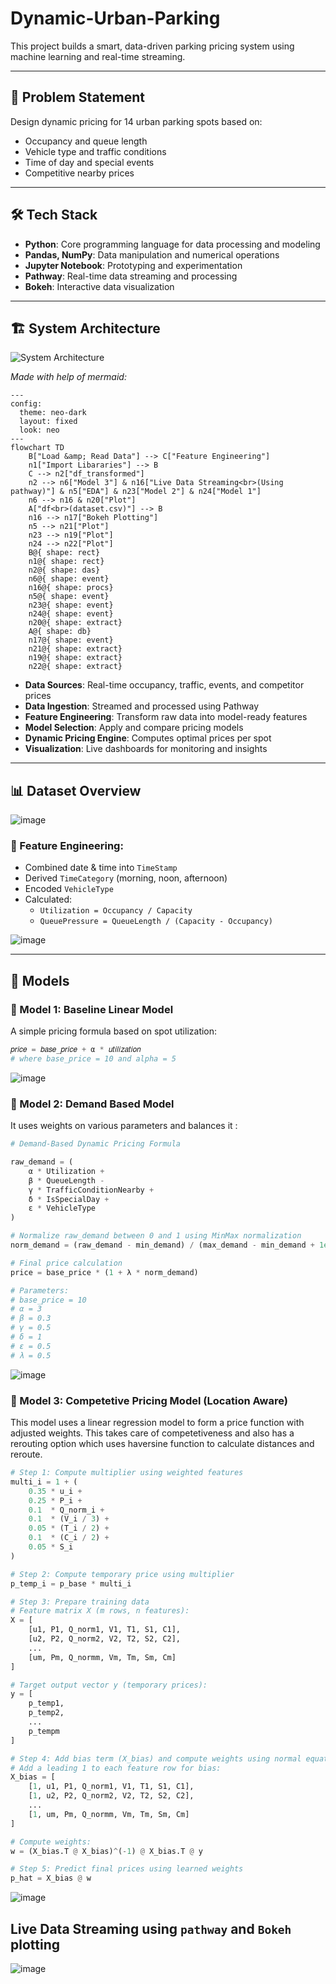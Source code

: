 # Dynamic-Urban-Parking

This project builds a smart, data-driven parking pricing system using machine learning and real-time streaming.

---

## 📌 Problem Statement

Design dynamic pricing for 14 urban parking spots based on:
- Occupancy and queue length
- Vehicle type and traffic conditions
- Time of day and special events
- Competitive nearby prices

---
## 🛠️ Tech Stack

- **Python**: Core programming language for data processing and modeling
- **Pandas, NumPy**: Data manipulation and numerical operations
- **Jupyter Notebook**: Prototyping and experimentation
- **Pathway**: Real-time data streaming and processing
- **Bokeh**: Interactive data visualization

---

## 🏗️ System Architecture

![System Architecture](https://www.github.com/mkj-1901/Dynamic-Urban-Parking/output/Architecture.png)

_Made with help of mermaid:_

```mermaid
---
config:
  theme: neo-dark
  layout: fixed
  look: neo
---
flowchart TD
    B["Load &amp; Read Data"] --> C["Feature Engineering"]
    n1["Import Libararies"] --> B
    C --> n2["df_transformed"]
    n2 --> n6["Model 3"] & n16["Live Data Streaming<br>(Using pathway)"] & n5["EDA"] & n23["Model 2"] & n24["Model 1"]
    n6 --> n16 & n20["Plot"]
    A["df<br>(dataset.csv)"] --> B
    n16 --> n17["Bokeh Plotting"]
    n5 --> n21["Plot"]
    n23 --> n19["Plot"]
    n24 --> n22["Plot"]
    B@{ shape: rect}
    n1@{ shape: rect}
    n2@{ shape: das}
    n6@{ shape: event}
    n16@{ shape: procs}
    n5@{ shape: event}
    n23@{ shape: event}
    n24@{ shape: event}
    n20@{ shape: extract}
    A@{ shape: db}
    n17@{ shape: event}
    n21@{ shape: extract}
    n19@{ shape: extract}
    n22@{ shape: extract}

```

- **Data Sources**: Real-time occupancy, traffic, events, and competitor prices
- **Data Ingestion**: Streamed and processed using Pathway
- **Feature Engineering**: Transform raw data into model-ready features
- **Model Selection**: Apply and compare pricing models
- **Dynamic Pricing Engine**: Computes optimal prices per spot
- **Visualization**: Live dashboards for monitoring and insights

--- 
## 📊 Dataset Overview

![image](https://github.com/user-attachments/assets/b3983316-1774-47ce-b019-b065d84f0b1a)


### 🔧 Feature Engineering:
- Combined date & time into `TimeStamp`
- Derived `TimeCategory` (morning, noon, afternoon)
- Encoded `VehicleType`
- Calculated:
  - `Utilization = Occupancy / Capacity`
  - `QueuePressure = QueueLength / (Capacity - Occupancy)`

![image](https://github.com/user-attachments/assets/170a25c7-b7da-4728-ad57-d09d9020547d)

---

## 🧠 Models

### 🔹 Model 1: Baseline Linear Model

A simple pricing formula based on spot utilization:

```python
𝑝𝑟𝑖𝑐𝑒 = 𝑏𝑎𝑠𝑒_𝑝𝑟𝑖𝑐𝑒 + α * 𝑢𝑡𝑖𝑙𝑖𝑧𝑎𝑡𝑖𝑜𝑛
# where base_price = 10 and alpha = 5

```
![image](https://github.com/user-attachments/assets/6209997d-0b1c-4abe-b3b5-0903e5a2a6eb)


### 🔹 Model 2: Demand Based Model

It uses weights on various parameters and balances it :

```python
# Demand-Based Dynamic Pricing Formula

raw_demand = (
    α * Utilization +
    β * QueueLength -
    γ * TrafficConditionNearby +
    δ * IsSpecialDay +
    ε * VehicleType
)

# Normalize raw_demand between 0 and 1 using MinMax normalization
norm_demand = (raw_demand - min_demand) / (max_demand - min_demand + 1e6)

# Final price calculation
price = base_price * (1 + λ * norm_demand)

# Parameters:
# base_price = 10
# α = 3
# β = 0.3
# γ = 0.5
# δ = 1
# ε = 0.5
# λ = 0.5

```
![image](https://github.com/user-attachments/assets/c8b3b078-767f-4abb-ad44-78d133254500)


### 🔹 Model 3: Competetive Pricing Model (Location Aware)

This model uses a linear regression model to form a price function with adjusted weights. This takes care of competetiveness and also has a rerouting option which uses haversine function to calculate distances and reroute.

``` python
# Step 1: Compute multiplier using weighted features
multi_i = 1 + (
    0.35 * u_i + 
    0.25 * P_i + 
    0.1  * Q_norm_i + 
    0.1  * (V_i / 3) + 
    0.05 * (T_i / 2) + 
    0.1  * (C_i / 2) + 
    0.05 * S_i
)

# Step 2: Compute temporary price using multiplier
p_temp_i = p_base * multi_i

# Step 3: Prepare training data
# Feature matrix X (m rows, n features):
X = [
    [u1, P1, Q_norm1, V1, T1, S1, C1],
    [u2, P2, Q_norm2, V2, T2, S2, C2],
    ...
    [um, Pm, Q_normm, Vm, Tm, Sm, Cm]
]

# Target output vector y (temporary prices):
y = [
    p_temp1,
    p_temp2,
    ...
    p_tempm
]

# Step 4: Add bias term (X_bias) and compute weights using normal equation
# Add a leading 1 to each feature row for bias:
X_bias = [
    [1, u1, P1, Q_norm1, V1, T1, S1, C1],
    [1, u2, P2, Q_norm2, V2, T2, S2, C2],
    ...
    [1, um, Pm, Q_normm, Vm, Tm, Sm, Cm]
]

# Compute weights:
w = (X_bias.T @ X_bias)^(-1) @ X_bias.T @ y

# Step 5: Predict final prices using learned weights
p_hat = X_bias @ w

```
![image](https://github.com/user-attachments/assets/1c957b7b-054f-4195-8b91-cc70d5a2829a)

## Live Data Streaming using `pathway` and `Bokeh` plotting

![image](https://github.com/user-attachments/assets/8982b89a-2db3-48c7-89b8-51504b8bc813)

